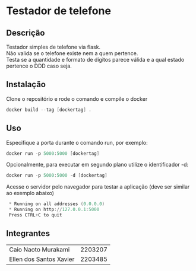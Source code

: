 # Testador de telefone

## Descrição
<p>Testador simples de telefone via flask.<br>
Não valida se o telefone existe nem a quem pertence.<br>
Testa se a quantidade e formato de dígitos parece válida e a qual estado pertence o DDD caso seja.</p>

## Instalação
Clone o repositório e rode o comando e compile o docker
```powershell
docker build --tag [dockertag] .
```

## Uso
Especifique a porta durante o comando run, por exemplo:
```powershell
docker run -p 5000:5000 [dockertag]
```
Opcionalmente, para executar em segundo plano utilize o identificador -d:
```powershell
docker run -p 5000:5000 -d [dockertag] 
```
Acesse o servidor pelo navegador para testar a aplicação (deve ser similar ao exemplo abaixo)

```powershell
 * Running on all addresses (0.0.0.0)
 * Running on http://127.0.0.1:5000
 Press CTRL+C to quit
 ```

## Integrantes
<table>
    <tr>
        <td>Caio Naoto Murakami</td>
        <td>2203207</td>
    </tr>
    <tr>
        <td>Ellen dos Santos Xavier</td>
        <td>2203485</td>
    </tr>
</table>